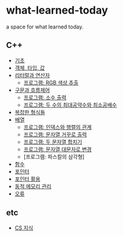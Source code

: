 # what-learned-today
a space for what learned today.

## C++
- [기초](C++/%EA%B8%B0%EC%B4%88.md)
- [객체, 타입, 값](C++/%EA%B0%9D%EC%B2%B4-%ED%83%80%EC%9E%85-%EA%B0%92.md)
- [리터럴과 연산자](C++/%EB%A6%AC%ED%84%B0%EB%9F%B4%EA%B3%BC-%EC%97%B0%EC%82%B0%EC%9E%90.md)
  - [프로그램: RGB 색상 추출](C++/RGB-%EC%83%89%EC%83%81-%EC%B6%94%EC%B6%9C.cpp)
- [구문과 흐름제어](C++/%EA%B5%AC%EB%AC%B8%EA%B3%BC-%ED%9D%90%EB%A6%84%EC%A0%9C%EC%96%B4.md)
  - [프로그램: 소수 출력](C++/%EC%86%8C%EC%88%98%20%EC%B6%9C%EB%A0%A5.cpp)
  - [프로그램: 두 수의 최대공약수와 최소공배수](C++/%EB%91%90-%EC%88%98%EC%9D%98-%EC%B5%9C%EB%8C%80%EA%B3%B5%EC%95%BD%EC%88%98%EC%99%80-%EC%B5%9C%EC%86%8C%EA%B3%B5%EB%B0%B0%EC%88%98.cpp)
- [복잡한 형식들](C++/%EB%B3%B5%EC%9E%A1%ED%95%9C-%ED%98%95%EC%8B%9D%EB%93%A4.md)
- [배열](C++/%EB%B0%B0%EC%97%B4.md)
  - [프로그램: 인덱스와 행렬의 관계](C++/%EC%9D%B8%EB%8D%B1%EC%8A%A4%EC%99%80-%ED%96%89%EB%A0%AC%EC%9D%98-%EA%B4%80%EA%B3%84.cpp)
  - [프로그램: 문자열 거꾸로 출력](C++/%EB%AC%B8%EC%9E%90%EC%97%B4-%EA%B1%B0%EA%BE%B8%EB%A1%9C-%EC%B6%9C%EB%A0%A5.cpp)
  - [프로그램: 두 문자열 합치기](C++/%EB%91%90-%EB%AC%B8%EC%9E%90%EC%97%B4-%ED%95%A9%EC%B9%98%EA%B8%B0.cpp)
  - [프로그램: 문자열 대문자로 변경](C++/%EB%AC%B8%EC%9E%90%EC%97%B4-%EB%8C%80%EB%AC%B8%EC%9E%90%EB%A1%9C-%EB%B3%80%EA%B2%BD.cpp)
  - [프로그램: 파스칼의 삼각형]
- [함수](C++/%ED%95%A8%EC%88%98.md)
- [포인터](C++/%ED%8F%AC%EC%9D%B8%ED%84%B0.md)
- [포인터 활용](C++/%ED%8F%AC%EC%9D%B8%ED%84%B0-%ED%99%9C%EC%9A%A9.md)
- [동적 메모리 관리](C++/%EB%8F%99%EC%A0%81-%EB%A9%94%EB%AA%A8%EB%A6%AC-%EA%B4%80%EB%A6%AC.md)
- [오류](C++/%EC%98%A4%EB%A5%98.md)

## etc
- [CS 지식](etc/CS-%EC%A7%80%EC%8B%9D.md)